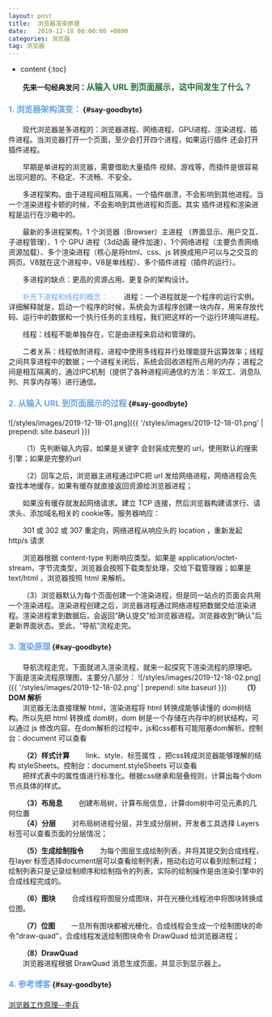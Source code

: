 ```yaml
---
layout: post
title:  浏览器渲染原理
date:   2019-12-18 00:00:00 +0800
categories: 浏览器
tag: 浏览器
---
```


* content
{:toc}

 
&emsp;&emsp;**先来一句经典发问：<font color="#217134" size="3">从输入 URL 到页面展示，这中间发生了什么？ </font>**

#### <font color="#65A5EA" size="3">1. 浏览器架构演变：</font>			{#say-goodbyte}

&emsp;&emsp;现代浏览器是多进程的：浏览器进程、网络进程、GPU进程、渲染进程、插件进程。当浏览器打开一个页面，至少会打开四个进程，如果运行插件 还会打开插件进程。  

&emsp;&emsp;早期是单进程的浏览器，需要借助大量插件 视频、游戏等，而插件是很容易出现问题的。不稳定、不流畅、不安全。 

&emsp;&emsp;多进程架构。由于进程间相互隔离，一个插件崩溃，不会影响到其他进程。当一个渲染进程卡顿的时候，不会影响到其他进程和页面。其实 插件进程和渲染进程是运行在沙箱中的。 

&emsp;&emsp;最新的多进程架构。1 个浏览器（Browser）主进程 （界面显示、用户交互、子进程管理）、1 个 GPU 进程（3d动画 硬件加速）、1个网络进程（主要负责网络资源加载）、多个渲染进程（核心是将html、css、js 转换成用户可以与之交互的网页。V8就在这个进程中，V8是单线程）、多个插件进程（插件的运行）。 

&emsp;&emsp;多进程的缺点：更高的资源占用、更复杂的架构设计。 

&emsp;&emsp;<font color="#65A5EA">补充下进程和线程的概念：</font> 
&emsp;&emsp;进程：一个进程就是一个程序的运行实例。详细解释就是，启动一个程序的时候，系统会为该程序创建一块内存，用来存放代码、运行中的数据和一个执行任务的主线程，我们把这样的一个运行环境叫进程。 

&emsp;&emsp;线程：线程不能单独存在，它是由进程来启动和管理的。 

&emsp;&emsp;二者关系：线程依附进程，进程中使用多线程并行处理能提升运算效率；线程之间共享进程中的数据；一个进程关闭后，系统会回收进程所占用的内存；进程之间是相互隔离的，通过IPC机制（提供了各种进程间通信的方法：半双工、消息队列、共享内存等）进行通信。  

#### <font color="#65A5EA" size="3">2. 从输入 URL 到页面展示的过程</font>			{#say-goodbyte}

![/styles/images/2019-12-18-01.png]({{ '/styles/images/2019-12-18-01.png' | prepend: site.baseurl  }})

&emsp;&emsp;（1）先判断输入内容，如果是关键字 会封装成完整的 url，使用默认的搜索引擎；如果是完整的url  

&emsp;&emsp;（2）回车之后，浏览器主进程通过IPC把 url 发给网络进程，网络进程会先查找本地缓存，如果有缓存就直接返回资源给浏览器进程； 

&emsp;&emsp;如果没有缓存就发起网络请求。建立 TCP 连接，然后浏览器构建请求行、请求头、添加域名相关的 cookie等。服务器响应： 

&emsp;&emsp;301 或 302 或 307 重定向，网络进程从响应头的 location ，重新发起 http/s 请求 

&emsp;&emsp;浏览器根据 content-type 判断响应类型。如果是 application/octet-stream，字节流类型，浏览器会按照下载类型处理，交给下载管理器；如果是 text/html ，浏览器按照 html 来解析。 

&emsp;&emsp;（3）浏览器默认为每个页面创建一个渲染进程，但是同一站点的页面会共用一个渲染进程。渲染进程创建之后，浏览器进程通过网络进程把数据交给渲染进程。渲染进程拿到数据后，会返回“确认提交”给浏览器进程。浏览器收到“确认”后更新界面状态。至此，“导航”流程走完。 
  
#### <font color="#65A5EA" size="3">3. 渲染原理</font>			{#say-goodbyte} 
&emsp;&emsp;导航流程走完，下面就进入渲染流程，就来一起探究下渲染流程的原理吧。 下面是渲染流程原理图，主要分八部分：
![/styles/images/2019-12-18-02.png]({{ '/styles/images/2019-12-18-02.png' | prepend: site.baseurl  }})
&emsp;&emsp;**（1）DOM 解析**  
&emsp;&emsp;浏览器无法直接理解 html，渲染进程将 html 转换成能够读懂的 dom树结构。所以先把 html 转换成 dom树，dom 树是一个存储在内存中的树状结构，可以通过 js 修改内容。在dom解析的过程中，js和css都有可能阻塞dom解析。控制台：document 可以查看   

&emsp;&emsp;**（2）样式计算** 
&emsp;&emsp;link、style、标签属性 ，把css转成浏览器能够理解的结构 styleSheets。控制台：document.styleSheets 可以查看  
&emsp;&emsp;把样式表中的属性值进行标准化。根据css继承和层叠规则，计算出每个dom节点具体的样式。 

&emsp;&emsp;**（3）布局息** 
&emsp;&emsp;创建布局树，计算布局信息，计算dom树中可见元素的几何位置  
&emsp;&emsp;**（4）分层** 
&emsp;&emsp;对布局树进程分层，并生成分层树，开发者工具选择 Layers 标签可以查看页面的分层情况；  

&emsp;&emsp;**（5）生成绘制指令** 
&emsp;&emsp;为每个图层生成绘制列表，并将其提交到合成线程，在layer 标签选择document层可以查看绘制列表，拖动右边可以看到绘制过程；绘制列表只是记录绘制顺序和绘制指令的列表，实际的绘制操作是由渲染引擎中的合成线程完成的。 

&emsp;&emsp;**（6）图块** 
&emsp;&emsp;合成线程将图层分成图块，并在光栅化线程池中将图块转换成位图。 

&emsp;&emsp;**（7）位图** 
&emsp;&emsp;一旦所有图块都被光栅化，合成线程会生成一个绘制图块的命令“draw-quad”，合成线程发送绘制图块命令 DrawQuad 给浏览器进程； 
 
&emsp;&emsp;**（8）DrawQuad**         
&emsp;&emsp;浏览器进程根据 DrawQuad 消息生成页面，并显示到显示器上。 

#### <font color="#65A5EA" size="3">4. 参考博客</font>			{#say-goodbyte}     
<font color="65A5EA">[浏览器工作原理--李兵](https://time.geekbang.org/column/article/117637)</font>  